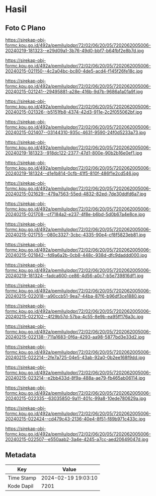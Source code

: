 # Hasil

## Foto C Plano

https://sirekap-obj-formc.kpu.go.id/492a/pemilu/pdpr/72/02/06/20/05/7202062005006-20240219-181323--e29d09a1-3b76-49d0-bbf7-b64fbf2e8b7d.jpg

https://sirekap-obj-formc.kpu.go.id/492a/pemilu/pdpr/72/02/06/20/05/7202062005006-20240215-021150--4c2a04bc-bc80-4de5-acd4-f145f26fe18c.jpg

https://sirekap-obj-formc.kpu.go.id/492a/pemilu/pdpr/72/02/06/20/05/7202062005006-20240215-021241--29495881-a28e-416b-9d7b-9686a1a01a9f.jpg

https://sirekap-obj-formc.kpu.go.id/492a/pemilu/pdpr/72/02/06/20/05/7202062005006-20240215-021326--b5151fb8-4374-42d3-911e-2c2f055062bf.jpg

https://sirekap-obj-formc.kpu.go.id/492a/pemilu/pdpr/72/02/06/20/05/7202062005006-20240215-021407--03144310-935c-4631-9590-24f0d5233a73.jpg

https://sirekap-obj-formc.kpu.go.id/492a/pemilu/pdpr/72/02/06/20/05/7202062005006-20240219-181323--918dc122-2377-47d1-800e-90b2b16e0ef1.jpg

https://sirekap-obj-formc.kpu.go.id/492a/pemilu/pdpr/72/02/06/20/05/7202062005006-20240219-181324--d1e1b814-0cfb-41f5-810f-486f1e2cd546.jpg

https://sirekap-obj-formc.kpu.go.id/492a/pemilu/pdpr/72/02/06/20/05/7202062005006-20240215-021629--479a7563-55ed-4832-82ed-7de30ddfd6a7.jpg

https://sirekap-obj-formc.kpu.go.id/492a/pemilu/pdpr/72/02/06/20/05/7202062005006-20240215-021708--cf7184a2-e237-4f8e-b6bd-5d0b67a4e8ce.jpg

https://sirekap-obj-formc.kpu.go.id/492a/pemilu/pdpr/72/02/06/20/05/7202062005006-20240215-021755--080c3327-3cbc-4335-90e4-cf8f5823eb81.jpg

https://sirekap-obj-formc.kpu.go.id/492a/pemilu/pdpr/72/02/06/20/05/7202062005006-20240215-021842--fd9a6a2b-0cb8-448c-938d-dfc9daddd000.jpg

https://sirekap-obj-formc.kpu.go.id/492a/pemilu/pdpr/72/02/06/20/05/7202062005006-20240219-181324--fadca600-ce86-4d56-a0c7-b5e739816df1.jpg

https://sirekap-obj-formc.kpu.go.id/492a/pemilu/pdpr/72/02/06/20/05/7202062005006-20240215-022018--a90ccb51-9ea7-44ba-87f6-b96df3ce1880.jpg

https://sirekap-obj-formc.kpu.go.id/492a/pemilu/pdpr/72/02/06/20/05/7202062005006-20240215-022102--4f29b57d-57ba-4c55-8e9b-ea95ff176a3c.jpg

https://sirekap-obj-formc.kpu.go.id/492a/pemilu/pdpr/72/02/06/20/05/7202062005006-20240215-022138--711a1683-0f6a-4293-aa98-5877bd3e33d2.jpg

https://sirekap-obj-formc.kpu.go.id/492a/pemilu/pdpr/72/02/06/20/05/7202062005006-20240215-022214--2fe7a725-04e5-43ab-92a0-0b2ee168f9dd.jpg

https://sirekap-obj-formc.kpu.go.id/492a/pemilu/pdpr/72/02/06/20/05/7202062005006-20240215-023214--e2bb433d-8f9a-488a-ae79-fb465ab06114.jpg

https://sirekap-obj-formc.kpu.go.id/492a/pemilu/pdpr/72/02/06/20/05/7202062005006-20240215-022335--63035850-9a11-401c-99a8-10ede780629a.jpg

https://sirekap-obj-formc.kpu.go.id/492a/pemilu/pdpr/72/02/06/20/05/7202062005006-20240215-022424--cd479c43-2136-40e4-8f51-f89b971c433c.jpg

https://sirekap-obj-formc.kpu.go.id/492a/pemilu/pdpr/72/02/06/20/05/7202062005006-20240215-022507--e550aab2-3a4e-4245-a7cc-aed20649047d.jpg


## Metadata

| Key        | Value               |
| ---------- | ------------------- |
| Time Stamp | 2024-02-19 19:03:10 |
| Kode Dapil | 7201                |



